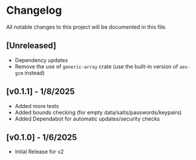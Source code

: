 # Changelog
All notable changes to this project will be documented in this file.

## [Unreleased]
- Dependency updates
- Remove the use of `generic-array` crate (use the built-in version of `aes-gcm` instead)

## [v0.1.1] - 1/8/2025
- Added more tests
- Added bounds checking (for empty data/salts/passwords/keypairs)
- Added Dependabot for automatic updates/security checks

## [v0.1.0] - 1/6/2025
- Inital Release for v2
